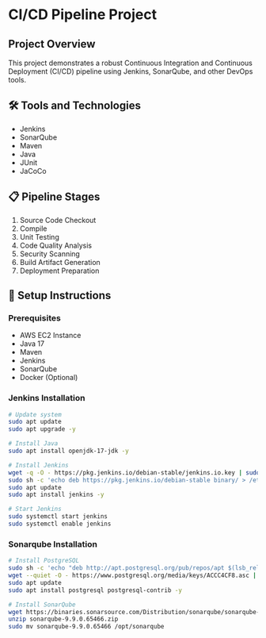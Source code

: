 # CI/CD Pipeline Project  

## Project Overview  
This project demonstrates a robust Continuous Integration and Continuous Deployment (CI/CD) pipeline using Jenkins, SonarQube, and other DevOps tools.  

## 🛠 Tools and Technologies  
- Jenkins  
- SonarQube  
- Maven  
- Java  
- JUnit  
- JaCoCo  

## 📋 Pipeline Stages  
1. Source Code Checkout  
2. Compile  
3. Unit Testing  
4. Code Quality Analysis  
5. Security Scanning  
6. Build Artifact Generation  
7. Deployment Preparation  

## 🚀 Setup Instructions  

### Prerequisites  
- AWS EC2 Instance  
- Java 17  
- Maven  
- Jenkins  
- SonarQube  
- Docker (Optional)  

### Jenkins Installation  
```bash  
# Update system  
sudo apt update  
sudo apt upgrade -y  

# Install Java  
sudo apt install openjdk-17-jdk -y  

# Install Jenkins  
wget -q -O - https://pkg.jenkins.io/debian-stable/jenkins.io.key | sudo apt-key add -  
sudo sh -c 'echo deb https://pkg.jenkins.io/debian-stable binary/ > /etc/apt/sources.list.d/jenkins.list'  
sudo apt update  
sudo apt install jenkins -y  

# Start Jenkins  
sudo systemctl start jenkins  
sudo systemctl enable jenkins
```
### Sonarqube Installation  
```bash
# Install PostgreSQL  
sudo sh -c 'echo "deb http://apt.postgresql.org/pub/repos/apt $(lsb_release -cs)-pgdg main" > /etc/apt/sources.list.d/pgdg.list'  
wget --quiet -O - https://www.postgresql.org/media/keys/ACCC4CF8.asc | sudo apt-key add -  
sudo apt update  
sudo apt install postgresql postgresql-contrib -y  

# Install SonarQube  
wget https://binaries.sonarsource.com/Distribution/sonarqube/sonarqube-9.9.0.65466.zip  
unzip sonarqube-9.9.0.65466.zip  
sudo mv sonarqube-9.9.0.65466 /opt/sonarqube
```


